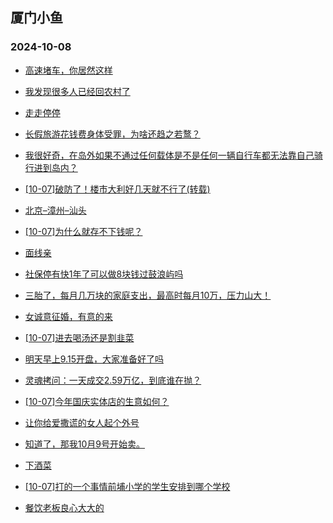 ## 厦门小鱼 
### 2024-10-08

+ [高速堵车，你居然这样](http://bbs.xmfish.com/read-htm-tid-18249181.html)

+ [我发现很多人已经回农村了](http://bbs.xmfish.com/read-htm-tid-18249177.html)

+ [走走停停](http://bbs.xmfish.com/read-htm-tid-18249126.html)

+ [长假旅游花钱费身体受罪，为啥还趋之若鹜？](http://bbs.xmfish.com/read-htm-tid-18249174.html)

+ [我很好奇，在岛外如果不通过任何载体是不是任何一辆自行车都无法靠自己骑行进到岛内？](http://bbs.xmfish.com/read-htm-tid-18249231.html)

+ [[10-07]破防了！楼市大利好几天就不行了(转载)](http://bbs.xmfish.com/read-htm-tid-18249196.html)

+ [北京–漳州–汕头](http://bbs.xmfish.com/read-htm-tid-18249132.html)

+ [[10-07]为什么就存不下钱呢？](http://bbs.xmfish.com/read-htm-tid-18249173.html)

+ [面线亲](http://bbs.xmfish.com/read-htm-tid-18249142.html)

+ [社保停有快1年了可以做8块钱过鼓浪屿吗](http://bbs.xmfish.com/read-htm-tid-18249207.html)

+ [三胎了，每月几万块的家庭支出，最高时每月10万，压力山大！](http://bbs.xmfish.com/read-htm-tid-18249274.html)

+ [女诚意征婚，有意的来](http://bbs.xmfish.com/read-htm-tid-18249233.html)

+ [[10-07]进去喝汤还是割韭菜](http://bbs.xmfish.com/read-htm-tid-18249261.html)

+ [明天早上9.15开盘，大家准备好了吗](http://bbs.xmfish.com/read-htm-tid-18249263.html)

+ [灵魂拷问：一天成交2.59万亿，到底谁在抛？](http://bbs.xmfish.com/read-htm-tid-18249218.html)

+ [[10-07]今年国庆实体店的生意如何？](http://bbs.xmfish.com/read-htm-tid-18249232.html)

+ [让你给爱撒谎的女人起个外号](http://bbs.xmfish.com/read-htm-tid-18249189.html)

+ [知道了，那我10月9号开始卖。](http://bbs.xmfish.com/read-htm-tid-18249229.html)

+ [下酒菜](http://bbs.xmfish.com/read-htm-tid-18249267.html)

+ [[10-07]打的一个事情前埔小学的学生安排到哪个学校](http://bbs.xmfish.com/read-htm-tid-18249230.html)

+ [餐饮老板良心大大的](http://bbs.xmfish.com/read-htm-tid-18249273.html)

